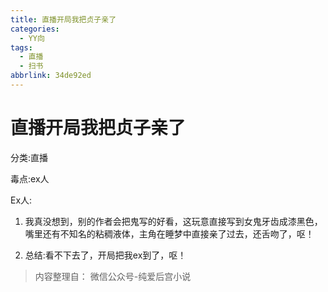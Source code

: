 ```yaml
---
title: 直播开局我把贞子亲了
categories:
  - YY向
tags:
  - 直播
  - 扫书
abbrlink: 34de92ed
---
```

# 直播开局我把贞子亲了
分类:直播

毒点:ex人

Ex人:

1.  我真没想到，别的作者会把鬼写的好看，这玩意直接写到女鬼牙齿成漆黑色，嘴里还有不知名的粘稠液体，主角在睡梦中直接亲了过去，还舌吻了，呕！

2.  总结:看不下去了，开局把我ex到了，呕！


> 内容整理自： 微信公众号-纯爱后宫小说